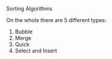 Sorting Algorithms

On the whole there are 5 different types:

1. Bubble
2. Merge
3. Quick
4. Select and Insert
